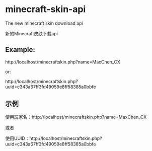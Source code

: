# minecraft-skin-api
The new minecraft skin download api

新的Minecraft皮肤下载api


## Example:

http://localhost/minecraftskin.php?name=MaxChen_CX

or:

http://localhost/minecraftskin.php?uuid=c343a67ff3fd49059e8ff58385a0bbfe



## 示例
使用玩家名：http://localhost/minecraftskin.php?name=MaxChen_CX

或者

使用UUID：http://localhost/minecraftskin.php?uuid=c343a67ff3fd49059e8ff58385a0bbfe
